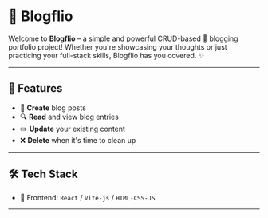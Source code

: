 # 📘 Blogflio

Welcome to **Blogflio** – a simple and powerful CRUD-based 🧱 blogging portfolio project! Whether you're showcasing your thoughts or just practicing your full-stack skills, Blogflio has you covered. ✨

---

## 🚀 Features

- 📝 **Create** blog posts
- 🔍 **Read** and view blog entries
- ✏️ **Update** your existing content
- ❌ **Delete** when it's time to clean up

---

## 🛠️ Tech Stack

- 🎨 Frontend: `React` / `Vite-js` / `HTML-CSS-JS`


---

